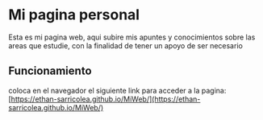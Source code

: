 # Mi pagina personal


Esta es mi pagina web, aqui subire mis apuntes y conocimientos sobre las areas que estudie, con la finalidad de tener un apoyo de ser necesario

## Funcionamiento

coloca en el navegador el siguiente link para acceder a la pagina: [https://ethan-sarricolea.github.io/MiWeb/](https://ethan-sarricolea.github.io/MiWeb/)

